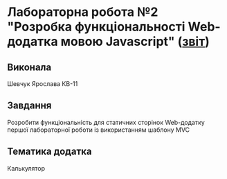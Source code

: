 # Лабораторна робота №2 "Розробка функціональності Web-додатка мовою Javascript" ([звіт](https://docs.google.com/document/d/1zyzVKqiaHaavn9lYopuqxpZhN08j23dYnB-M89CidXc/edit?usp=drive_link))
## Виконала
Шевчук Ярослава КВ-11
## Завдання
Розробити функціональність для статичних сторінок Web-додатку першої лабораторної роботи із використанням шаблону MVC
## Тематика додатка
Калькулятор
